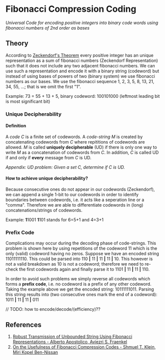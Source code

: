 # Fibonacci Compression Coding
*Universal Code for encoding positive integers into binary code words using fibonacci numbers of 2nd order as bases*

## Theory
According to [Zeckendorf's Theorem](http://en.wikipedia.org/wiki/Zeckendorf%27s_theorem) every positive integer has an unique representation as a sum of fibonacci numbers (Zeckendorf Representation) such that it does not include any two adjacent fibonacci numbers. We can use such a representation and encode it with a binary string (codeword) but instead of using bases of powers of two (binary system) we use fibonacci numbers as our bases.
We use the fibonacci sequence 1, 2, 3, 5, 8, 13, 21, 34, 55, ...; that is we omit the first "1".

Example: 73 = 55 + 13 + 5, binary codeword: 100101000 (leftmost leading bit is most significant bit)

### Unique Decipherability
#### Definition
A *code C* is a finite set of codewords. A *code-string M* is created by concatenating codewords from *C* where repititions of codewords are allowed. *M* is called **uniquely decipherable** (UD) if there is only one way to write *M* as a concatenation of codewords from *C*. 
In addition, *C* is called UD if and only if **every** message from *C* is UD.

*Appendix: UD problem: Given a set C, determine if C is UD.*

#### How to achieve unique decipherability?
Because consecutive ones do not appear in our codewords (Zeckendorf), we can append a single 1-bit to our codewords in order to identify boundaries between codewords, i.e. it acts like a seperation line or a "comma". Therefore we are able to differentiate codewords in (long) concatenations/strings of codewords.

Example: **1**1001 **1**101 stands for 6=5+1 and 4=3+1

### Prefix Code
Complications may occur during the decoding phase of code-strings. This problem is shown here by using repetitions of the codeword 11 which is the only (valid) codeword having no zeros.
Suppose we have an encoded string 11011111110. This could be parsed into 110 **|** 11 **|** 11 **|** 11 **|** 10. This however is not a valid breakdown as 10 is not a codeword; therefore we need to re-check the first codewords again and finally parse it to 1101 **|** 11 **|** 11 **|** 110.

In order to avoid such problems we simply reverse all codewords which forms a **prefix code**, i.e. no codeword is a prefix of any other codeword. Taking the example above we get the encoded string: 10111111011. Parsing this string results into (two consecutive ones mark the end of a codeword): 1011 **|** 11 **|** 11 **|** 011

// TODO: how to encode/decode/(efficiency)??

## References
1. [Robust Transmission of Unbounded String Using Fibonacci Representations - Alberto Apostolico, Aviezri S. Fraenkel](http://docs.lib.purdue.edu/cgi/viewcontent.cgi?article=1463&context=cstech)
2. [On the Usefulness of Fibonacci Compression Codes - Shmuel T. Klein, Miri Kopel Ben-Nissan](http://u.cs.biu.ac.il/~tomi/Postscripts/fib-rev.pdf)